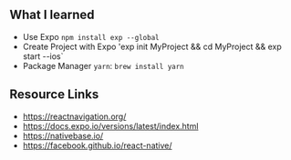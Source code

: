 
## What I learned

- Use Expo `npm install exp --global`
- Create Project with Expo 'exp init MyProject && cd MyProject && exp start --ios`
- Package Manager `yarn`: `brew install yarn`



## Resource Links 

- https://reactnavigation.org/
- https://docs.expo.io/versions/latest/index.html
- https://nativebase.io/
- https://facebook.github.io/react-native/

